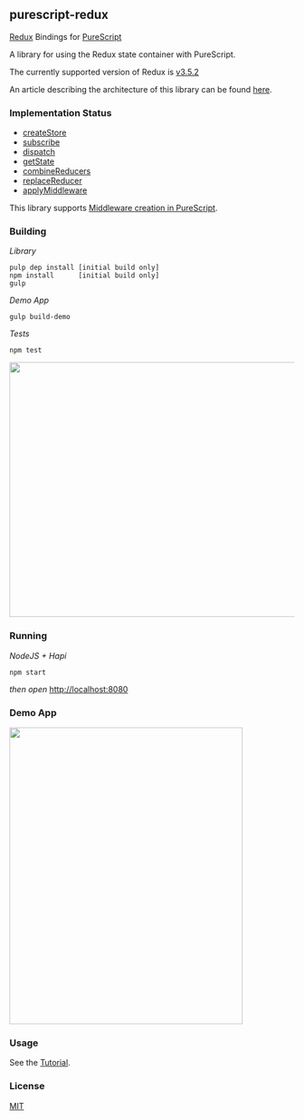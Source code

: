 ## purescript-redux

<a href="http://redux.js.org/" target="_blank">Redux</a> Bindings for <a href="http://www.purescript.org/" target="_blank">PureScript</a>

A library for using the Redux state container with PureScript.

The currently supported version of Redux is <a href="https://github.com/reactjs/redux/releases/tag/v3.5.2" target="_blank">v3.5.2</a>

An article describing the architecture of this library can be found <a href="http://blog.brakmic.com/managing-application-state-with-purescript-redux/">here</a>.

### Implementation Status

- <a href="http://redux.js.org/docs/api/createStore.html" target="_blank">createStore</a>
- <a href="http://redux.js.org/docs/api/Store.html#subscribe" target="_blank">subscribe</a>
- <a href="http://redux.js.org/docs/api/Store.html#dispatch" target="_blank">dispatch</a>
- <a href="http://redux.js.org/docs/api/Store.html#getState" target="_blank">getState</a>
- <a href="http://redux.js.org/docs/api/combineReducers.html" target="_blank">combineReducers</a>
- <a href="http://redux.js.org/docs/api/Store.html#replaceReducer" target="_blank">replaceReducer</a>
- <a href="http://rackt.org/redux/docs/api/applyMiddleware.html" targer="_blank">applyMiddleware</a>

This library supports <a href="https://github.com/brakmic/purescript-redux/blob/master/docs/Middleware.md">Middleware creation in PureScript</a>.

### Building

*Library*

```shell
pulp dep install [initial build only]
npm install      [initial build only]
gulp
```

*Demo App*

```shell
gulp build-demo
```

*Tests*

```shell
npm test
```

<img src="http://fs5.directupload.net/images/160815/9xrpaa69.png" width="510" height="450">

### Running

*NodeJS + Hapi*
```shell
npm start
```
*then open* <a href="http://localhost:8080">http://localhost:8080</a>

### Demo App

<img src="http://fs5.directupload.net/images/160116/4d9ovm7e.png" width="412" height="524">

### Usage

See the <a href="https://github.com/brakmic/purescript-redux/blob/master/docs/Tutorial.md">Tutorial</a>.

### License

<a href="https://github.com/brakmic/purescript-redux/blob/master/LICENSE">MIT</a>
